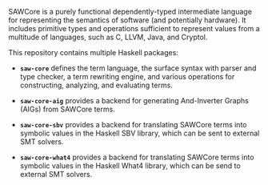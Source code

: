 SAWCore is a purely functional dependently-typed intermediate language
for representing the semantics of software (and potentially hardware).
It includes primitive types and operations sufficient to represent
values from a multitude of languages, such as C, LLVM, Java, and
Cryptol.

This repository contains multiple Haskell packages:

  * **`saw-core`** defines the term language, the surface syntax with
      parser and type checker, a term rewriting engine, and various
      operations for constructing, analyzing, and evaluating terms.

  * **`saw-core-aig`** provides a backend for generating And-Inverter
      Graphs (AIGs) from SAWCore terms.

  * **`saw-core-sbv`** provides a backend for translating SAWCore
      terms into symbolic values in the Haskell SBV library, which can
      be sent to external SMT solvers.

  * **`saw-core-what4`** provides a backend for translating SAWCore
      terms into symbolic values in the Haskell What4 library, which
      can be send to external SMT solvers.
